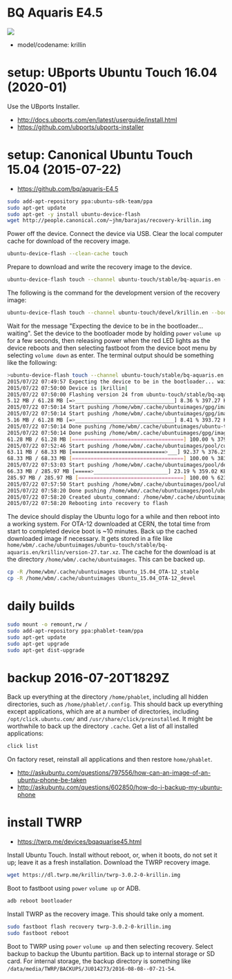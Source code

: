 # BQ Aquaris E4.5

![](https://raw.githubusercontent.com/wdbm/TFLOSSH/master/media/DSCF3923.png)

- model/codename: krillin

# setup: UBports Ubuntu Touch 16.04 (2020-01)

Use the UBports Installer.

- <http://docs.ubports.com/en/latest/userguide/install.html>
- <https://github.com/ubports/ubports-installer>

# setup: Canonical Ubuntu Touch 15.04 (2015-07-22)

- <https://github.com/bq/aquaris-E4.5>

```Bash
sudo add-apt-repository ppa:ubuntu-sdk-team/ppa
sudo apt-get update
sudo apt-get -y install ubuntu-device-flash
wget http://people.canonical.com/~jhm/barajas/recovery-krillin.img
```

Power off the device. Connect the device via USB. Clear the local computer cache for download of the recovery image.

```Bash
ubuntu-device-flash --clean-cache touch
```

Prepare to download and write the recovery image to the device.

```Bash
ubuntu-device-flash touch --channel ubuntu-touch/stable/bq-aquaris.en --bootstrap --recovery-image recovery-krillin.img
```

The following is the command for the development version of the recovery image:

```Bash
ubuntu-device-flash touch --channel ubuntu-touch/devel/krillin.en --bootstrap --recovery-image recovery-krillin.img
```

Wait for the message "Expecting the device to be in the bootloader... waiting". Set the device to the bootloader mode by holding `power` `volume up` for a few seconds, then releasing power when the red LED lights as the device reboots and then selecting fastboot from the device boot menu by selecting `volume down` as enter. The terminal output should be something like the following:

```Bash
>ubuntu-device-flash touch --channel ubuntu-touch/stable/bq-aquaris.en --bootstrap --recovery-image recovery-krillin.img
2015/07/22 07:49:57 Expecting the device to be in the bootloader... waiting
2015/07/22 07:50:00 Device is |krillin|
2015/07/22 07:50:00 Flashing version 24 from ubuntu-touch/stable/bq-aquaris.en channel and server https://system-image.ubuntu.com to device krillin
5.12 MB / 61.28 MB [=>________________________________] 8.36 % 397.27 KB/s 2m24s2015/07/22 07:50:14 Start pushing /home/wbm/.cache/ubuntuimages/ubuntu-touch/stable/bq-aquaris.en/krillin/version-24.tar.xz to device
2015/07/22 07:50:14 Start pushing /home/wbm/.cache/ubuntuimages/gpg/image-master.tar.xz to device
2015/07/22 07:50:14 Start pushing /home/wbm/.cache/ubuntuimages/gpg/image-signing.tar.xz to device
5.16 MB / 61.28 MB [=>________________________________] 8.41 % 393.72 KB/s 2m25s2015/07/22 07:50:14 Done pushing /home/wbm/.cache/ubuntuimages/gpg/image-master.tar.xz to device
2015/07/22 07:50:14 Done pushing /home/wbm/.cache/ubuntuimages/ubuntu-touch/stable/bq-aquaris.en/krillin/version-24.tar.xz to device
2015/07/22 07:50:14 Done pushing /home/wbm/.cache/ubuntuimages/gpg/image-signing.tar.xz to device
61.28 MB / 61.28 MB [====================================] 100.00 % 379.08 KB/s 
2015/07/22 07:52:46 Start pushing /home/wbm/.cache/ubuntuimages/pool/custom-04c0e82d52c90b32483b261b61b691a52144954614ff6d50e1de9c5bfc8a03c0.tar.xz to device
63.11 MB / 68.33 MB [==============================>___] 92.37 % 376.25 KB/s 14s2015/07/22 07:52:53 Done pushing /home/wbm/.cache/ubuntuimages/pool/custom-04c0e82d52c90b32483b261b61b691a52144954614ff6d50e1de9c5bfc8a03c0.tar.xz to device
68.33 MB / 68.33 MB [====================================] 100.00 % 383.60 KB/s 
2015/07/22 07:53:03 Start pushing /home/wbm/.cache/ubuntuimages/pool/device-168ccf6a391da4f83feb0325783f02b313e3892675bfea9e4a036bd63fd24f93.tar.xz to device
66.33 MB / 285.97 MB [=====>________________________] 23.19 % 359.02 KB/s 10m26s2015/07/22 07:53:10 Done pushing /home/wbm/.cache/ubuntuimages/pool/device-168ccf6a391da4f83feb0325783f02b313e3892675bfea9e4a036bd63fd24f93.tar.xz to device
285.97 MB / 285.97 MB [==================================] 100.00 % 623.87 KB/s 
2015/07/22 07:57:50 Start pushing /home/wbm/.cache/ubuntuimages/pool/ubuntu-61dbd90be1acf5c2e4c9341f77e7054c98d4a53e90b1a211bcda9d2a02894368.tar.xz to device
2015/07/22 07:58:20 Done pushing /home/wbm/.cache/ubuntuimages/pool/ubuntu-61dbd90be1acf5c2e4c9341f77e7054c98d4a53e90b1a211bcda9d2a02894368.tar.xz to device
2015/07/22 07:58:20 Created ubuntu_command: /home/wbm/.cache/ubuntuimages/ubuntu_commands767555341
2015/07/22 07:58:20 Rebooting into recovery to flash
```

The device should display the Ubuntu logo for a while and then reboot into a working system. For OTA-12 downloaded at CERN, the total time from start to completed device boot is ~10 minutes. Back up the cached downloaded image if necessary. It gets stored in a file like `
home/wbm/.cache/ubuntuimages/ubuntu-touch/stable/bq-aquaris.en/krillin/version-27.tar.xz`. The cache for the download is at the directory `/home/wbm/.cache/ubuntuimages`. This can be backed up.

```Bash
cp -R /home/wbm/.cache/ubuntuimages Ubuntu_15.04_OTA-12_stable
cp -R /home/wbm/.cache/ubuntuimages Ubuntu_15.04_OTA-12_devel
```

# daily builds


```Bash
sudo mount -o remount,rw /
sudo add-apt-repository ppa:phablet-team/ppa
sudo apt-get update
sudo apt-get upgrade
sudo apt-get dist-upgrade
```

# backup 2016-07-20T1829Z

Back up everything at the directory `/home/phablet`, including all hidden directories, such as `/home/phablet/.config`. This should back up everything except applications, which are at a number of directories, including `/opt/click.ubuntu.com/` and `/usr/share/click/preinstalled`. It might be worthwhile to back up the directory `.cache`. Get a list of all installed applications:

```Bash
click list
```

On factory reset, reinstall all applications and then restore `home/phablet`.

- <http://askubuntu.com/questions/797556/how-can-an-image-of-an-ubuntu-phone-be-taken>
- <http://askubuntu.com/questions/602850/how-do-i-backup-my-ubuntu-phone>

# install TWRP

- <https://twrp.me/devices/bqaquarise45.html>

Install Ubuntu Touch. Install without reboot, or, when it boots, do not set it up; leave it as a fresh installation. Download the TWRP recovery image.

```Bash
wget https://dl.twrp.me/krillin/twrp-3.0.2-0-krillin.img
```

Boot to fastboot using `power` `volume up` or ADB.

```Bash
adb reboot bootloader
```

Install TWRP as the recovery image. This should take only a moment.

```Bash
sudo fastboot flash recovery twrp-3.0.2-0-krillin.img
sudo fastboot reboot
```

Boot to TWRP using `power` `volume up` and then selecting recovery. Select backup to backup the Ubuntu partition. Back up to internal storage or SD card. For internal storage, the backup directory is something like `/data/media/TWRP/BACKUPS/JU014273/2016-08-08--07-21-54`.
